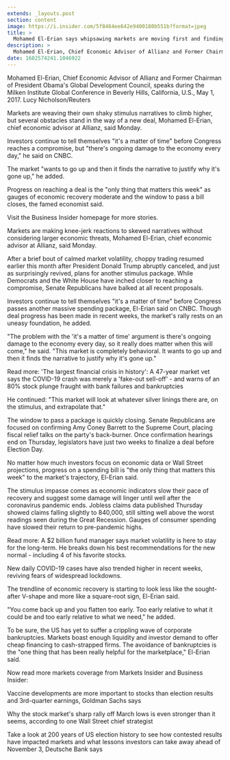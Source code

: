 ```yaml
--- 
extends: _layouts.post 
section: content 
image: https://i.insider.com/5f8464ee642e9400180b551b?format=jpeg 
title: > 
  Mohamed El-Erian says whipsawing markets are moving first and finding justification later 
description: > 
  Mohamed El-Erian, Chief Economic Advisor of Allianz and Former Chairman of President Obama's Global Development Council, speaks during the Milken Institute Global Conference in Beverly Hills, California, U.S., May 1, 2017.Lucy Nicholson/ReutersMarkets are weaving their own shaky stimulus narratives to climb higher, but several obstacles stand in the way of a new deal, Mohamed El-Erian, chief economic advisor at Allianz, said Monday.Markets are making knee-jerk reactions to skewed narratives without considering larger economic threats, Mohamed El-Erian, chief economic advisor at Allianz, said Monday.Though deal progress has been made in recent weeks, the market's rally rests on an uneasy foundation, he added.The avoidance of bankruptcies is the "one thing that has been really helpful for the marketplace," El-Erian said. 
date: 1602574241.1046922 
--- 
```

Mohamed El-Erian, Chief Economic Advisor of Allianz and Former Chairman of President Obama's Global Development Council, speaks during the Milken Institute Global Conference in Beverly Hills, California, U.S., May 1, 2017. Lucy Nicholson/Reuters

Markets are weaving their own shaky stimulus narratives to climb higher, but several obstacles stand in the way of a new deal, Mohamed El-Erian, chief economic advisor at Allianz, said Monday.

Investors continue to tell themselves "it's a matter of time" before Congress reaches a compromise, but "there's ongoing damage to the economy every day," he said on CNBC.

The market "wants to go up and then it finds the narrative to justify why it's gone up," he added.

Progress on reaching a deal is the "only thing that matters this week" as gauges of economic recovery moderate and the window to pass a bill closes, the famed economist said.

Visit the Business Insider homepage for more stories.

Markets are making knee-jerk reactions to skewed narratives without considering larger economic threats, Mohamed El-Erian, chief economic advisor at Allianz, said Monday.

After a brief bout of calmed market volatility, choppy trading resumed earlier this month after President Donald Trump abruptly canceled, and just as surprisingly revived, plans for another stimulus package. While Democrats and the White House have inched closer to reaching a compromise, Senate Republicans have balked at all recent proposals.

Investors continue to tell themselves "it's a matter of time" before Congress passes another massive spending package, El-Erian said on CNBC. Though deal progress has been made in recent weeks, the market's rally rests on an uneasy foundation, he added.

"The problem with the 'it's a matter of time' argument is there's ongoing damage to the economy every day, so it really does matter when this will come," he said. "This market is completely behavioral. It wants to go up and then it finds the narrative to justify why it's gone up."

Read more: 'The largest financial crisis in history': A 47-year market vet says the COVID-19 crash was merely a 'fake-out sell-off' - and warns of an 80% stock plunge fraught with bank failures and bankruptcies

He continued: "This market will look at whatever silver linings there are, on the stimulus, and extrapolate that."

The window to pass a package is quickly closing. Senate Republicans are focused on confirming Amy Coney Barrett to the Supreme Court, placing fiscal relief talks on the party's back-burner. Once confirmation hearings end on Thursday, legislators have just two weeks to finalize a deal before Election Day.

No matter how much investors focus on economic data or Wall Street projections, progress on a spending bill is "the only thing that matters this week" to the market's trajectory, El-Erian said.

The stimulus impasse comes as economic indicators slow their pace of recovery and suggest some damage will linger until well after the coronavirus pandemic ends. Jobless claims data published Thursday showed claims falling slightly to 840,000, still sitting well above the worst readings seen during the Great Recession. Gauges of consumer spending have slowed their return to pre-pandemic highs.

Read more: A $2 billion fund manager says market volatility is here to stay for the long-term. He breaks down his best recommendations for the new normal - including 4 of his favorite stocks.

New daily COVID-19 cases have also trended higher in recent weeks, reviving fears of widespread lockdowns.

The trendline of economic recovery is starting to look less like the sought-after V-shape and more like a square-root sign, El-Erian said.

"You come back up and you flatten too early. Too early relative to what it could be and too early relative to what we need," he added.

To be sure, the US has yet to suffer a crippling wave of corporate bankruptcies. Markets boast enough liquidity and investor demand to offer cheap financing to cash-strapped firms. The avoidance of bankruptcies is the "one thing that has been really helpful for the marketplace," El-Erian said.

Now read more markets coverage from Markets Insider and Business Insider:

Vaccine developments are more important to stocks than election results and 3rd-quarter earnings, Goldman Sachs says

Why the stock market's sharp rally off March lows is even stronger than it seems, according to one Wall Street chief strategist

Take a look at 200 years of US election history to see how contested results have impacted markets and what lessons investors can take away ahead of November 3, Deutsche Bank says